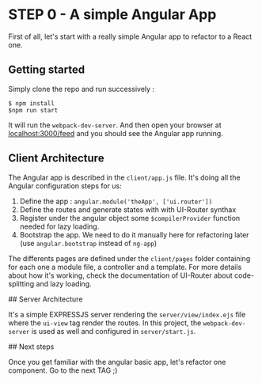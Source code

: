 # STEP 0 - A simple Angular App

First of all, let's start with a really simple Angular app to refactor to a React one.

## Getting started

Simply clone the repo and run successively :
```
$ npm install
$npm run start

```

It will run the ```webpack-dev-server```. And then open your browser at [localhost:3000/feed](http://localhost:3000/feed) and you should see the Angular app running.

## Client Architecture

The Angular app is described in the ```client/app.js``` file. It's doing all the Angular configuration steps for us:

  1. Define the app : ```angular.module('theApp', ['ui.router'])```
  2. Define the routes and generate states with with UI-Router synthax
  3. Register under the angular object some ```$compilerProvider``` function needed for lazy loading.
  4. Bootstrap the app. We need to do it manually here for refactoring later (use ```angular.bootstrap``` instead of ```ng-app```)

The differents pages are defined under the ```client/pages``` folder containing for each one a module file, a controller and a template. For more details about how it's working, check the documentation of UI-Router about code-splitting and lazy loading.

## Server Architecture

It's a simple EXPRESSJS server rendering the ```server/view/index.ejs``` file where the ```ui-view``` tag render the routes. In this project, the ```webpack-dev-server``` is used as well and configured in ```server/start.js```.


## Next steps

Once you get familiar with the angular basic app, let's refactor one component. Go to the next TAG ;)

